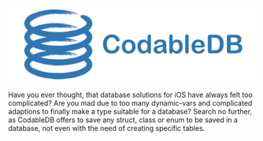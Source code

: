 ![](README_Assets/Logo.png)


Have you ever thought, that database solutions for iOS have always felt too complicated? Are you mad due to too many dynamic-vars and complicated adaptions to finally make a type suitable for a database? Search no further, as CodableDB offers to save any struct, class or enum to be saved in a database, not even with the need of creating specific tables.
